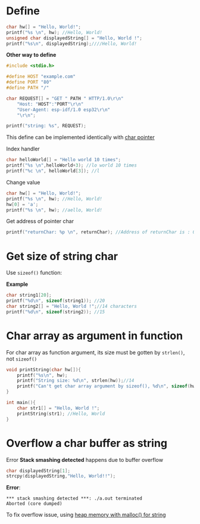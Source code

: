 # Define

```c
char hw[] = "Hello, World!";
printf("%s \n", hw); //Hello, World! 
unsigned char displayedString[] = "Hello, World !";
printf("%s\n", displayedString);////Hello, World!
```

**Other way to define**

```c
#include <stdio.h>

#define HOST "example.com"
#define PORT "80"
#define PATH "/"

char REQUEST[] = "GET " PATH " HTTP/1.0\r\n"
    "Host: "HOST":"PORT"\r\n"
    "User-Agent: esp-idf/1.0 esp32\r\n"
    "\r\n";

printf("string: %s", REQUEST);
```

This define can be implemented identically  with [char pointer](Char%20pointer%20as%20string.md)

Index handler

```c
char helloWorld[] = "Hello world 10 times";
printf("%s \n",helloWorld+3); //lo world 10 times
printf("%c \n", helloWorld[3]); //l
```

Change value

```c
char hw[] = "Hello, World!";
printf("%s \n", hw); //Hello, World! 
hw[0] = 'a';
printf("%s \n", hw); //aello, World! 
```

Get address of pointer char

```c
printf("returnChar: %p \n", returnChar); //Address of returnChar is : 0x62FE30
```

# Get size of string char

Use ``sizeof()`` function:

**Example**
```c
char string1[20];
printf("%d\n", sizeof(string1)); //20
char string2[] = "Hello, World !";//14 characters
printf("%d\n", sizeof(string2)); //15
```

# Char array as argument in function

For char array as function argument, its size must be gotten by ``strlen()``, not ``sizeof()``

```c
void printString(char hw[]){
	printf("%s\n", hw);
    printf("String size: %d\n", strlen(hw));//14
	printf("Can't get char array argument by sizeof(), %d\n", sizeof(hw));//8
}

int main(){
	char str1[] = "Hello, World !";
	printString(str1); //Hello, World
}
```

# Overflow a char buffer as string

Error **Stack smashing detected** happens due to buffer overflow

```c
char displayedString[1];
strcpy(displayedString,"Hello, World!!");
```

**Error**:

```
*** stack smashing detected ***: ./a.out terminated
Aborted (core dumped)
```

To fix overflow issue, using [heap memory with malloc() for string](https://github.com/TranPhucVinh/C/blob/master/Physical%20layer/Memory/Dynamic%20memory%20allocation/Using%20stdlib.md#malloc-for-string)
